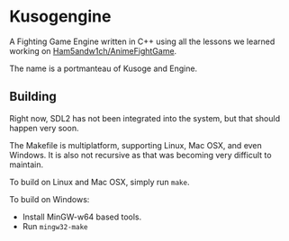 # Kusogengine

A Fighting Game Engine written in C++ using all the lessons we learned working on
[Ham5andw1ch/AnimeFightGame](https://github.com/Ham5andw1ch/AnimeFightGame).

The name is a portmanteau of Kusoge and Engine.

## Building

Right now, SDL2 has not been integrated into the system, but that should happen very soon.

The Makefile is multiplatform, supporting Linux, Mac OSX, and even Windows. It is also not
recursive as that was becoming very difficult to maintain.

To build on Linux and Mac OSX, simply run `make`.

To build on Windows:
- Install MinGW-w64 based tools.
- Run `mingw32-make`